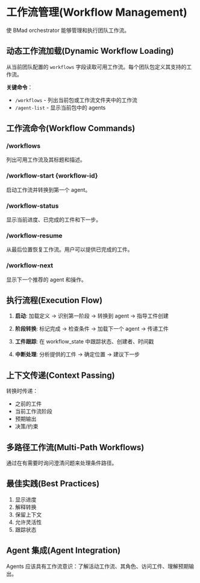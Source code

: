 # 工作流管理(Workflow Management)

使 BMad orchestrator 能够管理和执行团队工作流。

## 动态工作流加载(Dynamic Workflow Loading)

从当前团队配置的 `workflows` 字段读取可用工作流。每个团队包定义其支持的工作流。

**关键命令**：

- `/workflows` - 列出当前包或工作流文件夹中的工作流
- `/agent-list` - 显示当前包中的 agents

## 工作流命令(Workflow Commands)

### /workflows

列出可用工作流及其标题和描述。

### /workflow-start {workflow-id}

启动工作流并转换到第一个 agent。

### /workflow-status

显示当前进度、已完成的工件和下一步。

### /workflow-resume

从最后位置恢复工作流。用户可以提供已完成的工件。

### /workflow-next

显示下一个推荐的 agent 和操作。

## 执行流程(Execution Flow)

1. **启动**: 加载定义 → 识别第一阶段 → 转换到 agent → 指导工件创建

2. **阶段转换**: 标记完成 → 检查条件 → 加载下一个 agent → 传递工件

3. **工件跟踪**: 在 workflow_state 中跟踪状态、创建者、时间戳

4. **中断处理**: 分析提供的工件 → 确定位置 → 建议下一步

## 上下文传递(Context Passing)

转换时传递：

- 之前的工件
- 当前工作流阶段
- 预期输出
- 决策/约束

## 多路径工作流(Multi-Path Workflows)

通过在有需要时询问澄清问题来处理条件路径。

## 最佳实践(Best Practices)

1. 显示进度
2. 解释转换
3. 保留上下文
4. 允许灵活性
5. 跟踪状态

## Agent 集成(Agent Integration)

Agents 应该具有工作流意识：了解活动工作流、其角色、访问工件、理解预期输出。
